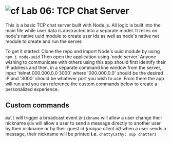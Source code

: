![cf](https://i.imgur.com/7v5ASc8.png) Lab 06: TCP Chat Server
======

This is a basic TCP chat server built with Node.js. All logic is built into the main file while user data is abstracted into a separate model. It relies on node's native uuid module to create user ids as well as node's native net module to create and run the server.

To get it started:
  Clone the repo and import Node's uuid module by using ```npm i node-uuid```
  Then open the application using 'node server'
  Anyone wishing to communicate with others using this app should first identify their IP address and then, in a separate command line window from the server, input 'telnet 000.000.0.0 3000'
  where '000.000.0.0' should be the desired IP and '3000' should be whatever port you wish to use.
  From there the app will run and you can reference the custom commands below to create a personalized experience.

## Custom commands
 `@all` will trigger a broadcast event
 `@nickname` will allow a user change their nickname
 `@dm` will allow a user to send a message directly to another user by their nickname or by their guest id _(unique client id)_
  when a user sends a message, their nickname will be printed
   **i.e.** `chattyCathy: sup chatterz`
